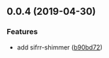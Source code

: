 ## 0.0.4 (2019-04-30)


### Features

* add sifrr-shimmer ([b90bd72](https://github.com/sifrr/sifrr-elements/commit/b90bd72))



